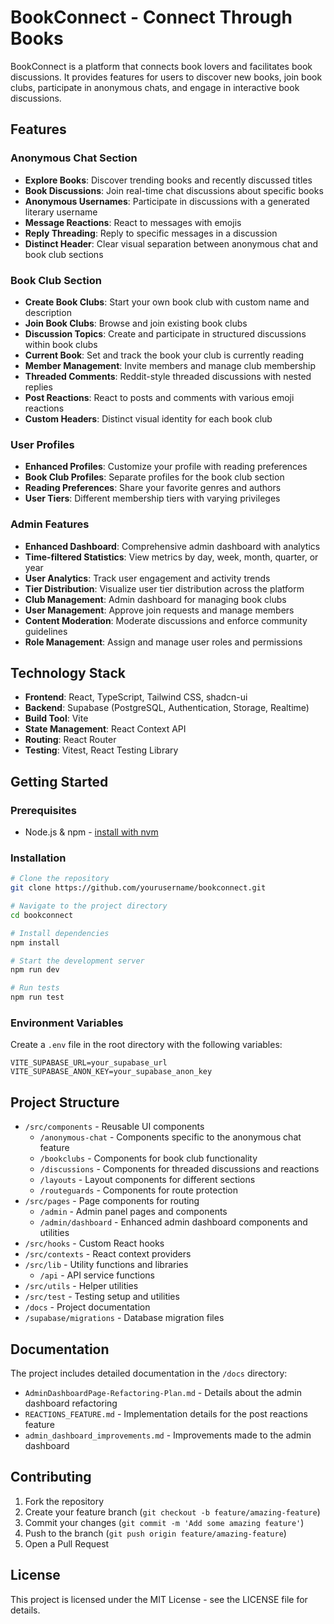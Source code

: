 # BookConnect - Connect Through Books

BookConnect is a platform that connects book lovers and facilitates book discussions. It provides features for users to discover new books, join book clubs, participate in anonymous chats, and engage in interactive book discussions.

## Features

### Anonymous Chat Section

- **Explore Books**: Discover trending books and recently discussed titles
- **Book Discussions**: Join real-time chat discussions about specific books
- **Anonymous Usernames**: Participate in discussions with a generated literary username
- **Message Reactions**: React to messages with emojis
- **Reply Threading**: Reply to specific messages in a discussion
- **Distinct Header**: Clear visual separation between anonymous chat and book club sections

### Book Club Section

- **Create Book Clubs**: Start your own book club with custom name and description
- **Join Book Clubs**: Browse and join existing book clubs
- **Discussion Topics**: Create and participate in structured discussions within book clubs
- **Current Book**: Set and track the book your club is currently reading
- **Member Management**: Invite members and manage club membership
- **Threaded Comments**: Reddit-style threaded discussions with nested replies
- **Post Reactions**: React to posts and comments with various emoji reactions
- **Custom Headers**: Distinct visual identity for each book club

### User Profiles

- **Enhanced Profiles**: Customize your profile with reading preferences
- **Book Club Profiles**: Separate profiles for the book club section
- **Reading Preferences**: Share your favorite genres and authors
- **User Tiers**: Different membership tiers with varying privileges

### Admin Features

- **Enhanced Dashboard**: Comprehensive admin dashboard with analytics
- **Time-filtered Statistics**: View metrics by day, week, month, quarter, or year
- **User Analytics**: Track user engagement and activity trends
- **Tier Distribution**: Visualize user tier distribution across the platform
- **Club Management**: Admin dashboard for managing book clubs
- **User Management**: Approve join requests and manage members
- **Content Moderation**: Moderate discussions and enforce community guidelines
- **Role Management**: Assign and manage user roles and permissions

## Technology Stack

- **Frontend**: React, TypeScript, Tailwind CSS, shadcn-ui
- **Backend**: Supabase (PostgreSQL, Authentication, Storage, Realtime)
- **Build Tool**: Vite
- **State Management**: React Context API
- **Routing**: React Router
- **Testing**: Vitest, React Testing Library

## Getting Started

### Prerequisites

- Node.js & npm - [install with nvm](https://github.com/nvm-sh/nvm#installing-and-updating)

### Installation

```sh
# Clone the repository
git clone https://github.com/yourusername/bookconnect.git

# Navigate to the project directory
cd bookconnect

# Install dependencies
npm install

# Start the development server
npm run dev

# Run tests
npm run test
```

### Environment Variables

Create a `.env` file in the root directory with the following variables:

```
VITE_SUPABASE_URL=your_supabase_url
VITE_SUPABASE_ANON_KEY=your_supabase_anon_key
```

## Project Structure

- `/src/components` - Reusable UI components
  - `/anonymous-chat` - Components specific to the anonymous chat feature
  - `/bookclubs` - Components for book club functionality
  - `/discussions` - Components for threaded discussions and reactions
  - `/layouts` - Layout components for different sections
  - `/routeguards` - Components for route protection
- `/src/pages` - Page components for routing
  - `/admin` - Admin panel pages and components
  - `/admin/dashboard` - Enhanced admin dashboard components and utilities
- `/src/hooks` - Custom React hooks
- `/src/contexts` - React context providers
- `/src/lib` - Utility functions and libraries
  - `/api` - API service functions
- `/src/utils` - Helper utilities
- `/src/test` - Testing setup and utilities
- `/docs` - Project documentation
- `/supabase/migrations` - Database migration files

## Documentation

The project includes detailed documentation in the `/docs` directory:

- `AdminDashboardPage-Refactoring-Plan.md` - Details about the admin dashboard refactoring
- `REACTIONS_FEATURE.md` - Implementation details for the post reactions feature
- `admin_dashboard_improvements.md` - Improvements made to the admin dashboard

## Contributing

1. Fork the repository
2. Create your feature branch (`git checkout -b feature/amazing-feature`)
3. Commit your changes (`git commit -m 'Add some amazing feature'`)
4. Push to the branch (`git push origin feature/amazing-feature`)
5. Open a Pull Request

## License

This project is licensed under the MIT License - see the LICENSE file for details.
